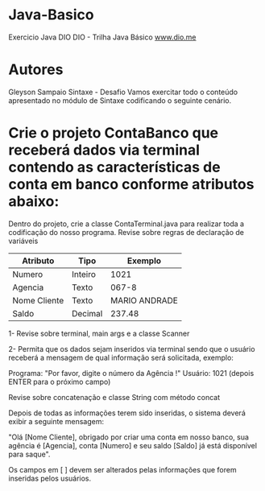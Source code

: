 # Java-Basico
Exercicio Java DIO
DIO - Trilha Java Básico
www.dio.me

# Autores
Gleyson Sampaio
Sintaxe - Desafio
Vamos exercitar todo o conteúdo apresentado no módulo de Sintaxe codificando o seguinte cenário.

# Crie o projeto ContaBanco que receberá dados via terminal contendo as características de conta em banco conforme atributos abaixo:

Dentro do projeto, crie a classe ContaTerminal.java para realizar toda a codificação do nosso programa.
Revise sobre regras de declaração de variáveis

|Atributo	| Tipo | Exemplo |
|---------|------|---------|
| Numero | Inteiro | 1021 |
| Agencia | Texto | 067-8 |
| Nome Cliente | Texto | MARIO ANDRADE |
| Saldo | Decimal | 237.48 |

1- Revise sobre terminal, main args e a classe Scanner

2- Permita que os dados sejam inseridos via terminal sendo que o usuário receberá a mensagem de qual informação será solicitada, exemplo:

Programa: "Por favor, digite o número da Agência !" 
Usuário: 1021 (depois ENTER para o próximo campo)

Revise sobre concatenação e classe String com método concat

Depois de todas as informações terem sido inseridas, o sistema deverá exibir a seguinte mensagem:

"Olá [Nome Cliente], obrigado por criar uma conta em nosso banco, sua agência é [Agencia], conta [Numero] e seu saldo [Saldo] já está disponível para saque".

Os campos em [ ] devem ser alterados pelas informações que forem inseridas pelos usuários.
